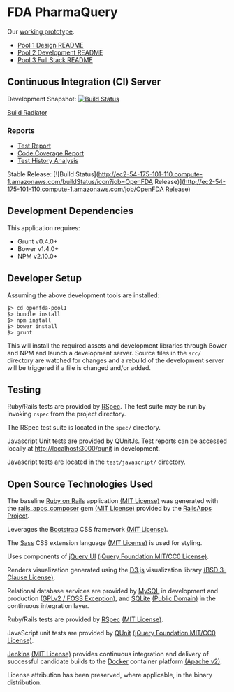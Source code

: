 # FDA PharmaQuery #

Our <a href="https://openfda.ctacdev.com" target="_blank">working prototype</a>.

- [Pool 1 Design README](doc/readme/pool1/README.md)
- [Pool 2 Development README](doc/readme/pool2/README.md)
- [Pool 3 Full Stack README](doc/readme/pool3/README.md)

## Continuous Integration (CI) Server ##

Development Snapshot: [![Build Status](http://ec2-54-175-101-110.compute-1.amazonaws.com/buildStatus/icon?job=OpenFDA)](http://ec2-54-175-101-110.compute-1.amazonaws.com/job/OpenFDA)

[Build Radiator](http://ec2-54-175-101-110.compute-1.amazonaws.com/view/Pool%201%20Radiator)

### Reports
- [Test Report](http://ec2-54-175-101-110.compute-1.amazonaws.com/job/OpenFDA/lastCompletedBuild/testReport/)
- [Code Coverage Report](http://ec2-54-175-101-110.compute-1.amazonaws.com/job/OpenFDA/Code_Coverage_Report/)
- [Test History Analysis](http://ec2-54-175-101-110.compute-1.amazonaws.com/job/OpenFDA/test_results_analyzer/)

Stable Release: [![Build Status](http://ec2-54-175-101-110.compute-1.amazonaws.com/buildStatus/icon?job=OpenFDA Release)](http://ec2-54-175-101-110.compute-1.amazonaws.com/job/OpenFDA Release)

## Development Dependencies ##

This application requires:

- Grunt v0.4.0+
- Bower v1.4.0+
- NPM v2.10.0+

## Developer Setup ##

Assuming the above development tools are installed:

    $> cd openfda-pool1
    $> bundle install
    $> npm install
    $> bower install
    $> grunt

This will install the required assets and development libraries through Bower and NPM and
launch a development server.  Source files in the `src/` directory are watched for changes
and a rebuild of the development server will be triggered if a file is changed and/or added.

## Testing ##

Ruby/Rails tests are provided by [RSpec](http://rspec.info/). The test suite may be run by invoking `rspec` from the project directory.

The RSpec test suite is located in the `spec/` directory.

Javascript Unit tests are provided by [QUnitJs](http://qunitjs.com). Test reports can be accessed locally at <a href="http://localhost:3000/qunit" target="_blank">http://localhost:3000/qunit</a> in development.

Javascript tests are located in the `test/javascript/` directory.

## Open Source Technologies Used ##

The baseline [Ruby on Rails](http://rubyonrails.org/) application <a href="http://www.opensource.org/licenses/MIT">(MIT License)</a> was generated with the [rails_apps_composer](https://github.com/RailsApps/rails_apps_composer) gem
<a href="http://www.opensource.org/licenses/MIT">(MIT License)</a> provided by the [RailsApps Project](http://railsapps.github.io/).

Leverages the [Bootstrap](http://getbootstrap.com) CSS framework <a href="https://github.com/twbs/bootstrap/blob/master/LICENSE">(MIT License)</a>.

The [Sass](http://sass-lang.com/) CSS extension language <a href="https://github.com/sass/sass/blob/stable/MIT-LICENSE">(MIT License)</a> is used for styling.

Uses components of [jQuery UI](http://jqueryui.com) <a href="https://github.com/jquery/jquery-ui/blob/master/LICENSE.txt">(jQuery Foundation MIT/CC0 License)</a>.

Renders visualization generated using the [D3.js](http://d3js.org/) visualization library <a href="https://github.com/mbostock/d3/blob/master/LICENSE">(BSD 3-Clause License)</a>.

Relational database services are provided by [MySQL](http://www.mysql.com/) in development and production (<a href="https://github.com/mysql/mysql-server/blob/5.7/README">GPLv2 / FOSS Exception</a>), and [SQLite](https://www.sqlite.org/) <a href="https://www.sqlite.org/copyright.html">(Public Domain)</a> in the continuous integration layer.

Ruby/Rails tests are provided by [RSpec](http://rspec.info/) <a href="https://github.com/rspec/rspec/blob/master/License.txt">(MIT License)</a>.

JavaScript unit tests are provided by [QUnit](http://qunitjs.com) <a href="https://github.com/jquery/jquery-ui/blob/master/LICENSE.txt">(jQuery Foundation MIT/CC0 License)</a>.

[Jenkins](https://jenkins-ci.org/) <a href="https://github.com/jenkinsci/jenkins/blob/master/LICENSE.txt">(MIT License)</a> provides continuous integration and delivery of successful candidate builds to the [Docker](https://www.docker.com/) container platform <a href="https://github.com/docker/docker/blob/master/LICENSE">(Apache v2)</a>.

License attribution has been preserved, where applicable, in the binary distribution.

